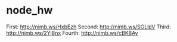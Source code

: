 # node_hw

First: http://nimb.ws/HxbEzh
Second: http://nimb.ws/SGLlpV
Third: http://nimb.ws/2Yj8nx
Fourth: http://nimb.ws/cBK8Ay